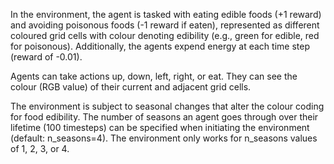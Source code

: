 In the environment, the agent is tasked with eating edible foods (+1 reward) and avoiding poisonous foods (-1 reward if eaten), represented as different coloured grid cells with colour denoting edibility (e.g., green for edible, red for poisonous). 
Additionally, the agents expend energy at each time step (reward of -0.01).

Agents can take actions up, down, left, right, or eat. They can see the colour (RGB value) of their current and adjacent grid cells.

The environment is subject to seasonal changes that alter the colour coding for food edibility. 
The number of seasons an agent goes through over their lifetime (100 timesteps) can be specified when initiating the environment (default: n_seasons=4). 
The environment only works for n_seasons values of 1, 2, 3, or 4.
